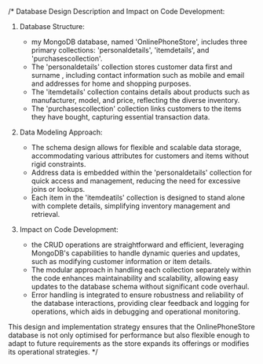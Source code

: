 /* 
Database Design Description and Impact on Code Development:

1. Database Structure:
   - my MongoDB database, named 'OnlinePhoneStore', includes three primary collections: 'personaldetails', 'itemdetails', and 'purchasescollection'.
   - The 'personaldetails' collection stores customer data first and surname , including contact information such as mobile and email and addresses for home and shopping purposes.
   - The 'itemdetails' collection contains details about products such as manufacturer, model, and price, reflecting the diverse inventory.
   - The 'purchasescollection' collection links customers to the items they have bought, capturing essential transaction data.

2. Data Modeling Approach:
   - The schema design allows for flexible and scalable data storage, accommodating various attributes for customers and items without rigid constraints.
   - Address data is embedded within the 'personaldetails' collection for quick access and management, reducing the need for excessive joins or lookups.
   - Each item in the 'itemdeatils' collection is designed to stand alone with complete details, simplifying inventory management and retrieval.

3. Impact on Code Development:
   - the  CRUD operations are straightforward and efficient, leveraging MongoDB's capabilities to handle dynamic queries and updates, such as modifying customer information or item details.
   - The modular approach in handling each collection separately within the code enhances maintainability and scalability, allowing easy updates to the database schema without significant code overhaul.
   - Error handling is integrated to ensure robustness and reliability of the database interactions, providing clear feedback and logging for operations, which aids in debugging and operational monitoring.

This design and implementation strategy ensures that the OnlinePhoneStore database is not only optimised for performance but also flexible enough to adapt to future requirements as the store expands its offerings or modifies its operational strategies.
*/

